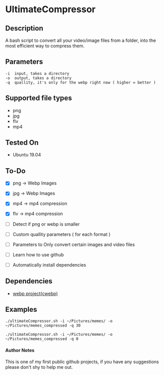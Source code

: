 # UltimateCompressor

## Description
A bash script to convert all your video/image files from a folder, 
into the most efficient way to compress them.



## Parameters
```
-i  input, takes a directory
-o  output, takes a directory
-q  quallity, it's only for the webp right now ( higher = better )
```

## Supported file types

- png
- jpg
- flv
- mp4


## Tested On

- Ubuntu 19.04


## To-Do
- [x] png -> Webp Images
- [x] jpg -> Webp Images
- [x] mp4 -> mp4 compression
- [x] flv -> mp4 compression
- [ ] Detect if png or webp is smaller
- [ ] Custom quallity parameters ( for each format )
- [ ] Parameters to Only convert certain images and video files
- [ ] Learn how to use github
- [ ] Automatically install dependencies


## Dependencies
- [webp project(cwebp)](https://www.webmproject.org/)


## Examples
```
./ultimateCompressor.sh -i ~/Pictures/memes/ -o ~/Pictures/memes_compressed -q 30

./ultimateCompressor.sh -i ~/Pictures/memes/ -o ~/Pictures/memes_compressed -q 0
```

#### Author Notes

This is one of my first public github projects, if you have any suggestions please don't shy to help me out.

